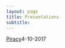 ```yaml
---
layout: page
title: Presentations
subtitle:
---
```


[Piracy](/home/s/spitalnyd/fs102S2017/spitalnyd-Piracy-presentation/README.md)4-10-2017
